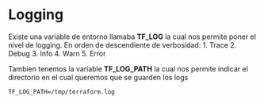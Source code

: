 # Logging

Existe una variable de entorno llamaba **TF_LOG** la cual nos permite poner el nivel de logging. En orden de descendiente de verbosidad:
    1. Trace
    2. Debug
    3. Info
    4. Warn
    5. Error

Tambien tenemos la variable **TF_LOG_PATH** la cual nos permite indicar el directorio en el cual queremos que se guarden los logs 
```console
TF_LOG_PATH=/tmp/terraform.log
```

